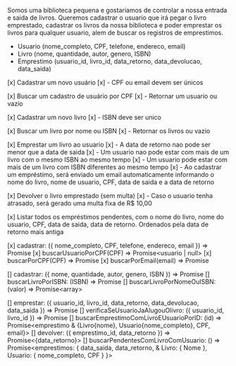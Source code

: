 <!-- Reuniao -->

Somos uma biblioteca pequena e gostariamos de controlar a nossa entrada e saida de livros. Queremos cadastrar o usuario que irá pegar
o livro emprestado, cadastrar os livros da nossa biblioteca e poder emprestar os livros para qualquer usuario, alem de buscar os registros de emprestimos.

<!-- Dados -->

- Usuario (nome_completo, CPF, telefone, endereco, email)
- Livro (nome, quantidade, autor, genero, ISBN)
- Emprestimo (usuario_id, livro_id, data_retorno, data_devolucao, data_saida)

<!-- UseCases (Regras de negócio) -->

[x] Cadastrar um novo usuário
[x] - CPF ou email devem ser únicos

[x] Buscar um cadastro de usuário por CPF
[x] - Retornar um usuario ou vazio

[x] Cadastrar um novo livro
[x] - ISBN deve ser unico

[x] Buscar um livro por nome ou ISBN
[x] - Retornar os livros ou vazio

[x] Emprestar um livro ao usuario
[x] - A data de retorno nao pode ser menor que a data de saida
[x] - Um usuario nao pode estar com mais de um livro com o mesmo ISBN ao mesmo tempo
[x] - Um usuario pode estar com mais de um livro com ISBN diferentes ao mesmo tempo
[x] - Ao cadastrar um empréstimo, será enviado um email automaticamente informando o nome do livro, nome de usuario, CPF, data de saida e a data de retorno

[x] Devolver o livro emprestado (sem multa)
[x] - Caso o usuario tenha atrasado, será gerado uma multa fixa de R$ 10,00

[x] Listar todos os empréstimos pendentes, com o nome do livro, nome do usuario, CPF, data de saida, data de retorno. Ordenados pela data de
retorno mais antiga

<!-- Estruturas -->

<!-- Usuarios Repository -->

[x] cadastrar: ({ nome_completo, CPF, telefone, endereco, email }) => Promise<void>
[x] buscarUsuarioPorCPF(CPF) => Promise<usuario | null>
[x] buscarPorCPF(CPF) => Promise<boolean>
[x] buscarPorEmail(email) => Promise<boolean>

<!-- Livros Repository -->

[] cadastrar: ({ nome, quantidade, autor, genero, ISBN }) => Promise<void>
[] buscarLivroPorISBN: (ISBN) => Promise<boolean>
[] buscarLivroPorNomeOuISBN: (valor) => Promise<array<Livro>>

<!-- Emprestimos Repository -->

[] emprestar: ({ usuario_id, livro_id, data_retorno, data_devolucao, data_saida }) => Promise<void>
[] verificaSeUsuarioJaAlugouOlivro: ({ usuario_id, livro_id }) => Promise<boolean>
[] buscarEmprestimoComLivroEUsuarioPorID: (id) => Promise<emprestimo & {Livro{nome}, Usuario{nome_completo}, CPF, email}>
[] devolver: ({ emprestimo_id, data_retorno }) => Promise<{data_retorno}>
[] buscarPendentesComLivroComUsuario: () => Promise<emprestimos: { data_saida, data_retorno, & Livro: { Nome }, Usuario: { nome_completo, CPF } }>

